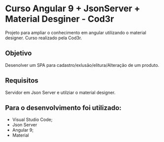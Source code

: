 # Curso Angular 9 + JsonServer + Material Desginer - Cod3r

Projeto para ampliar o conhecimento em angular utilizando o material designer. Curso realizado pela Cod3r.

## Objetivo
Desenolver um SPA para cadastro/exlusão/elitura/Alteração de um produto.

## Requisitos
Servidor em Json Server e utilziar o material designer.

## Para o desenvolvimento foi utilizado:
* Visual Studio Code;
* Json Server
* Angular 9;
* Material

